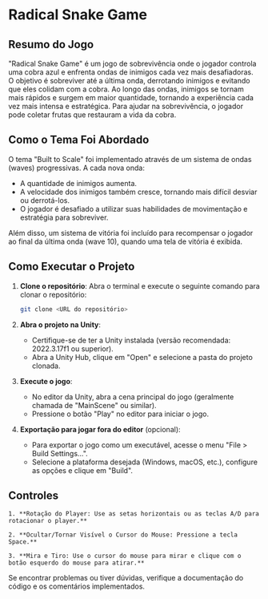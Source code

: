  # Radical Snake Game

## Resumo do Jogo
"Radical Snake Game" é um jogo de sobrevivência onde o jogador controla uma cobra azul e enfrenta ondas de inimigos cada vez mais desafiadoras. O objetivo é sobreviver até a última onda, derrotando inimigos e evitando que eles colidam com a cobra. Ao longo das ondas, inimigos se tornam mais rápidos e surgem em maior quantidade, tornando a experiência cada vez mais intensa e estratégica. Para ajudar na sobrevivência, o jogador pode coletar frutas que restauram a vida da cobra.

## Como o Tema Foi Abordado
O tema "Built to Scale" foi implementado através de um sistema de ondas (waves) progressivas. A cada nova onda:
- A quantidade de inimigos aumenta.
- A velocidade dos inimigos também cresce, tornando mais difícil desviar ou derrotá-los.
- O jogador é desafiado a utilizar suas habilidades de movimentação e estratégia para sobreviver.

Além disso, um sistema de vitória foi incluído para recompensar o jogador ao final da última onda (wave 10), quando uma tela de vitória é exibida.

## Como Executar o Projeto

1. **Clone o repositório**:
   Abra o terminal e execute o seguinte comando para clonar o repositório:
   ```bash
   git clone <URL do repositório>
   ```

2. **Abra o projeto na Unity**:
   - Certifique-se de ter a Unity instalada (versão recomendada: 2022.3.17f1 ou superior).
   - Abra a Unity Hub, clique em "Open" e selecione a pasta do projeto clonada.

3. **Execute o jogo**:
   - No editor da Unity, abra a cena principal do jogo (geralmente chamada de "MainScene" ou similar).
   - Pressione o botão "Play" no editor para iniciar o jogo.

4. **Exportação para jogar fora do editor** (opcional):
   - Para exportar o jogo como um executável, acesse o menu "File > Build Settings...".
   - Selecione a plataforma desejada (Windows, macOS, etc.), configure as opções e clique em "Build".

## Controles
    1. **Rotação do Player: Use as setas horizontais ou as teclas A/D para rotacionar o player.**

    2. **Ocultar/Tornar Visível o Cursor do Mouse: Pressione a tecla Space.**

    3. **Mira e Tiro: Use o cursor do mouse para mirar e clique com o botão esquerdo do mouse para atirar.**

Se encontrar problemas ou tiver dúvidas, verifique a documentação do código e os comentários implementados.


